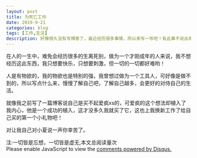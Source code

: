 ```yaml
---
layout: post
title: 为死亡工作
date: 2019-9-21
categories: blog
tags: [工作,生活]
description: 好像很久没有写博客了，最近经历很多事情，所以来写一写吧！有此事不说出来放在心里是，很难受的。
---
```


在人的一生中，难免会经历很多的生离死别，做为一个才刚成年的人来说，我不想经历这此东西，我只想要快乐，只想要刺激，但一切的一切都好难哟！

人是有物欲的，我的物欲也是特别的强，我曾想过做为一个工具人，可好像是做不到的，所以写点什么来，慢慢了解自己吧，了解自己越多，会更好的对侍自己的生活。

就像我之前写了一篇博客说自己是买不起爱疯xs的，可爱疯的这个想法却植入了我内心，他是一个成功的植入，这才没多久我就买了它，这也上我换新工作了给自己买的第一个小礼物吧！

对让我自己对小夏说一声你幸苦了。





<span id="busuanzi_container_page_pv">
  注:一切皆是忘想，一切皆是虚无,本文总阅读量<span id="busuanzi_value_page_pv"></span>次
</span>


<script id="dsq-count-scr" src="//huiweishijie.disqus.com/count.js" async></script>

<div id="disqus_thread"></div>
<script>

/**
*  RECOMMENDED CONFIGURATION VARIABLES: EDIT AND UNCOMMENT THE SECTION BELOW TO INSERT DYNAMIC VALUES FROM YOUR PLATFORM OR CMS.
*  LEARN WHY DEFINING THESE VARIABLES IS IMPORTANT: https://disqus.com/admin/universalcode/#configuration-variables*/
/*
var disqus_config = function () {
this.page.url = PAGE_URL;  // Replace PAGE_URL with your page's canonical URL variable
this.page.identifier = PAGE_IDENTIFIER; // Replace PAGE_IDENTIFIER with your page's unique identifier variable
};
*/
(function() { // DON'T EDIT BELOW THIS LINE
var d = document, s = d.createElement('script');
s.src = 'https://huiweishijie.disqus.com/embed.js';
s.setAttribute('data-timestamp', +new Date());
(d.head || d.body).appendChild(s);
})();
</script>
<noscript>Please enable JavaScript to view the <a href="https://disqus.com/?ref_noscript">comments powered by Disqus.</a></noscript>






